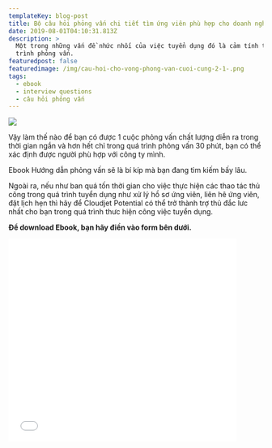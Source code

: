 ```yaml
---
templateKey: blog-post
title: Bộ câu hỏi phỏng vấn chi tiết tìm ứng viên phù hợp cho doanh nghiệp của ban
date: 2019-08-01T04:10:31.813Z
description: >
  Một trong những vấn đề nhức nhối của việc tuyển dụng đó là cảm tính trong quá
  trình phỏng vấn. 
featuredpost: false
featuredimage: /img/cau-hoi-cho-vong-phong-van-cuoi-cung-2-1-.png
tags:
  - ebook
  - interview questions
  - câu hỏi phỏng vấn
---
```

![](/img/cau-hoi-cho-vong-phong-van-cuoi-cung-2-1-.png)

Vậy làm thế nào để bạn có được 1 cuộc phỏng vấn chất lượng diễn ra trong thời gian ngắn và hơn hết chỉ trong quá trình phỏng vấn 30 phút, bạn có thể xác định được người phù hợp với công ty mình.

Ebook Hướng dẫn phỏng vấn sẽ là bí kíp mà bạn đang tìm kiếm bấy lâu.

Ngoài ra, nếu như ban quá tốn thời gian cho việc thực hiện các thao tác thủ công trong quá trình tuyển dụng như xử lý hồ sơ ứng viên, liên hê ứng viên, đặt lịch hẹn thì hãy để Cloudjet Potential có thể trở thành trợ thủ đắc lưc nhất cho bạn trong quá trình thưc hiện công việc tuyển dụng. 

**Để download Ebook, bạn hãy điền vào form bên dưới.** 

<iframe  frameborder="0" width="450" height="400" src="//www.saleupcrm.com/subscribe/5ccfe5e998e7e224199e3eba1efbee07/" id="cjsform-1564565883" ></iframe>
